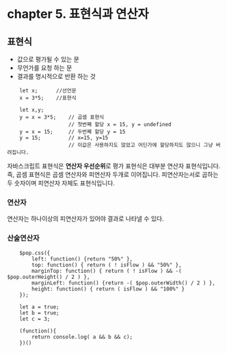 # chapter 5. 표현식과 연산자
## 표현식
* 값으로 평가될 수 있는 문
* 무언가를 요청 하는 문
* 결과를 명시적으로 반환 하는 것


```
    let x;      //선언문
    x = 3*5;    //표현식
```
```
    let x,y;         
    y = x = 3*5;    // 곱셈 표현식
                    // 첫번째 할당 x = 15, y = undefined
    y = x = 15;     // 두번째 할당 y = 15
    y = 15;         // x=15, y=15
                    // 이값은 사용하지도 않았고 어딘가에 할당하지도 않으니 그냥 버려집니다.
```
자바스크립트 표현식은 <strong>연산자 우선순위</strong>로 평가
표현식은 대부분 연산자 표현식입니다.
즉, 곱셈 표현식은 곱셈 연산자와 피연산자 두개로 이어집니다. 피연산자는서로 곱하는 두 숫자이며 피연산자 자체도 표현식입니다.

### 연산자
연산자는 하나이상의 피연산자가 있어야 결과로 나타낼 수 있다.

### 산술연산자


```  
    $pop.css({
        left: function() {return "50%" },
        top: function() { return ( ! isFlow ) && "50%" },
        marginTop: function() { return ( ! isFlow ) && -( $pop.outerHeight() / 2 ) },
        marginLeft: function() {return -( $pop.outerWidth() / 2 ) },
        height: function() { return ( isFlow ) && "100%" }
    });
```

``` 
    let a = true;
    let b = true;
    let c = 3;

    (function(){
        return console.log( a && b && c);
    })()
```